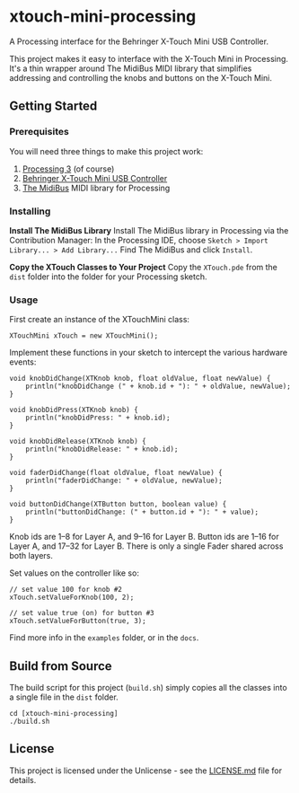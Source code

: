 # xtouch-mini-processing
A Processing interface for the Behringer X-Touch Mini USB Controller.

This project makes it easy to interface with the X-Touch Mini in Processing. It's a thin wrapper around The MidiBus MIDI library that simplifies addressing and controlling the knobs and buttons on the X-Touch Mini.

## Getting Started


### Prerequisites
You will need three things to make this project work:

1. [Processing 3](https://processing.org/download/) (of course)
2. [Behringer X-Touch Mini USB Controller](https://www.musictri.be/Categories/Behringer/Computer-Audio/Desktop-Controllers/X-TOUCH-MINI/p/P0B3M)
3. [The MidiBus](http://smallbutdigital.com/projects/themidibus/) MIDI library for Processing


### Installing

**Install The MidiBus Library**
Install The MidiBus library in Processing via the Contribution Manager:
In the Processing IDE, choose `Sketch > Import Library... > Add Library...`
Find The MidiBus and click `Install`.


**Copy the XTouch Classes to Your Project**
Copy the `XTouch.pde` from the `dist` folder into the folder for your Processing sketch.



### Usage

First create an instance of the XTouchMini class:
```
XTouchMini xTouch = new XTouchMini();
```

Implement these functions in your sketch to intercept the various hardware events:
```
void knobDidChange(XTKnob knob, float oldValue, float newValue) {
	println("knobDidChange (" + knob.id + "): " + oldValue, newValue);
}

void knobDidPress(XTKnob knob) {
	println("knobDidPress: " + knob.id);
}

void knobDidRelease(XTKnob knob) {
	println("knobDidRelease: " + knob.id);
}

void faderDidChange(float oldValue, float newValue) {
	println("faderDidChange: " + oldValue, newValue);
}

void buttonDidChange(XTButton button, boolean value) {
	println("buttonDidChange: (" + button.id + "): " + value);
}
```

Knob ids are 1–8 for Layer A, and 9–16 for Layer B.
Button ids are 1–16 for Layer A, and 17–32 for Layer B.
There is only a single Fader shared across both layers.

Set values on the controller like so:
```
// set value 100 for knob #2
xTouch.setValueForKnob(100, 2);

// set value true (on) for button #3
xTouch.setValueForButton(true, 3);
```

Find more info in the `examples` folder, or in the `docs`.


## Build from Source

The build script for this project (`build.sh`) simply copies all the classes into a single file in the `dist` folder.

```
cd [xtouch-mini-processing]
./build.sh
```

## License

This project is licensed under the Unlicense - see the [LICENSE.md](LICENSE.md) file for details.